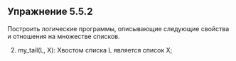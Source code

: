 ## Упражнение 5.5.2
Построить логические программы, описывающие следующие свойства и
отношения на множестве списков.

2. my_tail(L, X): Хвостом списка L является список X;
